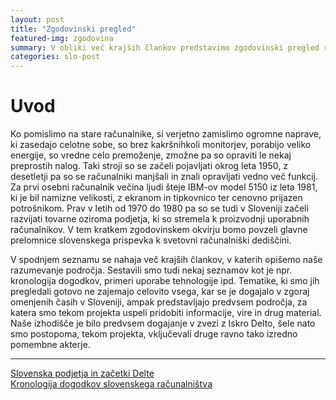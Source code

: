 ```yaml
---
layout: post
title: "Zgodovinski pregled"
featured-img: zgodovina
summary: V obliki več krajših člankov predstavimo zgodovinski pregled razvoja računalništva na področju Slovenije.
categories: slo-post
---
```


# Uvod

Ko pomislimo na stare računalnike, si verjetno zamislimo ogromne naprave, ki zasedajo celotne sobe, so brez kakršnihkoli monitorjev, porabijo veliko energije, so vredne celo premoženje, zmožne pa so opraviti le nekaj preprostih nalog. Taki stroji so se začeli pojavljati okrog leta 1950, z desetletji pa so se računalniki manjšali in znali opravljati vedno več funkcij. Za prvi osebni računalnik večina ljudi šteje IBM-ov model 5150 iz leta 1981, ki je bil namizne velikosti, z ekranom in tipkovnico ter cenovno prijazen potrošnikom. Prav v letih od 1970 do 1980 pa so se tudi v Sloveniji začeli razvijati tovarne oziroma podjetja, ki so stremela k proizvodnji uporabnih računalnikov. V tem kratkem zgodovinskem okvirju bomo povzeli glavne prelomnice slovenskega prispevka k svetovni računalniški dediščini.

V spodnjem seznamu se nahaja več krajših člankov, v katerih opišemo naše razumevanje področja. Sestavili smo tudi nekaj seznamov kot je npr. kronologija dogodkov, primeri uporabe tehnologije ipd. Tematike, ki smo jih pregledali gotovo ne zajemajo celovito vsega, kar se je dogajalo v zgoraj omenjenih časih v Sloveniji, ampak predstavljajo predvsem področja, za katera smo tekom projekta uspeli pridobiti informacije, vire in drug material. Naše izhodišče je bilo predvsem dogajanje v zvezi z Iskro Delto, šele nato smo postopoma, tekom projekta, vključevali druge ravno tako izredno pomembne akterje.

-----
[Slovenska podjetja in začetki Delte](../zgodovina/slovenska_podjetja_in_zacetki_Delte)
<br>
[Kronologija dogodkov slovenskega računalništva](../zgodovina/kronologija)
